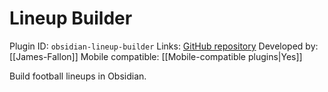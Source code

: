 # Lineup Builder

Plugin ID: `obsidian-lineup-builder`
Links: [GitHub repository](https://github.com/James-Fallon/obsidian-lineup-builder)
Developed by: [[James-Fallon]]
Mobile compatible: [[Mobile-compatible plugins|Yes]]

Build football lineups in Obsidian.
